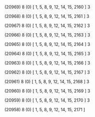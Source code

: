 (20969) 8 (0) [ 1, 5, 8, 9, 12, 14, 15, 2160 ] 3 


(20968) 8 (0) [ 1, 5, 8, 9, 12, 14, 15, 2161 ] 3 


(20967) 8 (0) [ 1, 5, 8, 9, 12, 14, 15, 2162 ] 3 


(20966) 8 (0) [ 1, 5, 8, 9, 12, 14, 15, 2163 ] 3 


(20965) 8 (0) [ 1, 5, 8, 9, 12, 14, 15, 2164 ] 3 


(20964) 8 (0) [ 1, 5, 8, 9, 12, 14, 15, 2165 ] 3 


(20963) 8 (0) [ 1, 5, 8, 9, 12, 14, 15, 2166 ] 3 


(20962) 8 (0) [ 1, 5, 8, 9, 12, 14, 15, 2167 ] 3 


(20961) 8 (0) [ 1, 5, 8, 9, 12, 14, 15, 2168 ] 3 


(20960) 8 (0) [ 1, 5, 8, 9, 12, 14, 15, 2169 ] 3 


(20959) 8 (0) [ 1, 5, 8, 9, 12, 14, 15, 2170 ] 3 


(20958) 8 (0) [ 1, 5, 8, 9, 12, 14, 15, 2171 ]  

